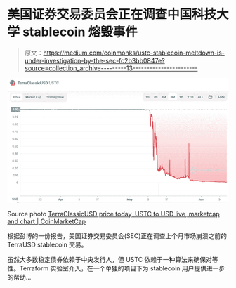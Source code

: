 # 美国证券交易委员会正在调查中国科技大学 stablecoin 熔毁事件

> 原文：<https://medium.com/coinmonks/ustc-stablecoin-meltdown-is-under-investigation-by-the-sec-fc2b3bb0847e?source=collection_archive---------13----------------------->

![](img/7c43e3dee1b1c18e92c4d642b4ed72cc.png)

Source photo [TerraClassicUSD price today, USTC to USD live, marketcap and chart | CoinMarketCap](https://coinmarketcap.com/currencies/terrausd/)

根据彭博的一份报告，美国证券交易委员会(SEC)正在调查上个月市场崩溃之前的 TerraUSD stablecoin 交易。

虽然大多数稳定债券依赖于中央发行人，但 USTC 依赖于一种算法来确保对等性。Terraform 实验室介入，在一个单独的项目下为 stablecoin 用户提供进一步的帮助…